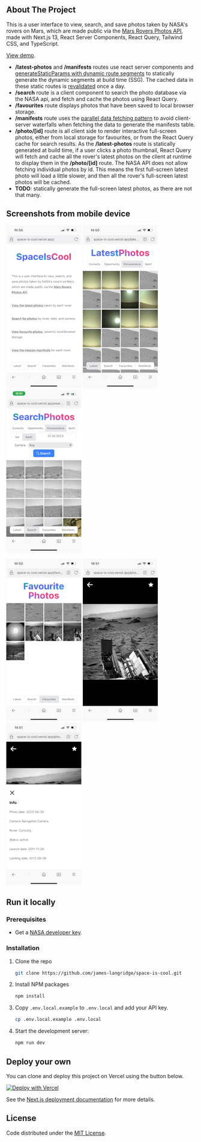 ## About The Project

This is a user interface to view, search, and save photos taken by
NASA&apos;s rovers on Mars, which are made public via the [Mars Rovers Photos API](https://api.nasa.gov/#mars-rover-photos), made with Next.js 13, React Server Components, React Query, Tailwind CSS, and TypeScript.

[View demo](https://space-is-cool.vercel.app/).

- **/latest-photos** and **/manifests** routes use react server components and [generateStaticParams with dynamic route segments](https://nextjs.org/docs/app/building-your-application/routing/dynamic-routes) to statically generate the dynamic segments at build time (SSG). The cached data in these static routes is [revalidated](https://nextjs.org/docs/app/building-your-application/data-fetching/revalidating#background-revalidation) once a day.
- **/search** route is a client component to search the photo database via the NASA api, and fetch and cache the photos using React Query.
- **/favourites** route displays photos that have been saved to local browser storage.
- **/manifests** route uses the [parallel data fetching pattern](https://nextjs.org/docs/app/building-your-application/data-fetching/fetching#parallel-data-fetching) to avoid client-server waterfalls when fetching the data to generate the manifests table.
- **/photo/[id]** route is all client side to render interactive full-screen photos, either from local storage for favourites, or from the React Query cache for search results. As the **/latest-photos** route is statically generated at build time, if a user clicks a photo thumbnail, React Query will fetch and cache all the rover's latest photos on the client at runtime to display them in the **/photo/[id]** route. The NASA API does not allow fetching individual photos by id. This means the first full-screen latest photo will load a little slower, and then all the rover's full-screen latest photos will be cached.  
- **TODO**: statically generate the full-screen latest photos, as there are not that many.

## Screenshots from mobile device

![home_screenshot](public/home.PNG) ![latest_screenshot](public/latest.PNG) ![search_screenshot](public/search.PNG)

![favourites_screenshot](public/favs.PNG) ![full_size_screenshot](public/full.PNG) ![photo_info_screenshot](public/info.PNG)


## Run it locally

### Prerequisites

- Get a [NASA developer key](https://api.nasa.gov/#signUp).

### Installation

1. Clone the repo
   ```sh
   git clone https://github.com/james-langridge/space-is-cool.git
   ```

2. Install NPM packages
   ```sh
   npm install
   ```

3. Copy `.env.local.example` to `.env.local` and add your API key.
    ```sh
    cp .env.local.example .env.local
    ```

6. Start the development server:
    ```sh
    npm run dev
    ```

## Deploy your own

You can clone and deploy this project on Vercel using the button below.

[![Deploy with Vercel](https://vercel.com/button)](https://vercel.com/new/clone?repository-url=https%3A%2F%2Fgithub.com%2Fjames-langridge%2Fspace-is-cool&env=NEXT_PUBLIC_API_KEY,NEXT_PUBLIC_BASE_URL&envDescription=API%20keys%20needed%20for%20the%20application.&envLink=https%3A%2F%2Fgithub.com%2Fjames-langridge%2Fspace-is-cool%23readme)

See the [Next.js deployment documentation](https://nextjs.org/docs/deployment) for more details.

## License

Code distributed under the [MIT License](https://github.com/james-langridge/space-is-cool/blob/main/LICENSE).
